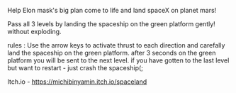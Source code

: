 Help Elon mask's big plan come to life and land spaceX on planet mars!           

Pass all 3 levels by landing the spaceship on the green platform gently! without exploding.           

rules : Use the arrow keys to activate thrust to each direction and carefally land the spaceship on the green platform. after 3 seconds on the green platform you will be sent to the next level. if you have gotten to the last level but want to restart - just crash the spaceship(;      

Itch.io - https://michibinyamin.itch.io/spaceland
